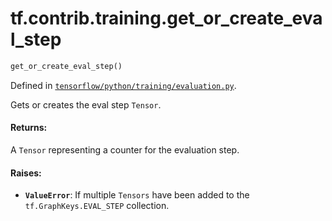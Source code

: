 <div itemscope itemtype="http://developers.google.com/ReferenceObject">
<meta itemprop="name" content="tf.contrib.training.get_or_create_eval_step" />
</div>

# tf.contrib.training.get_or_create_eval_step

``` python
get_or_create_eval_step()
```



Defined in [`tensorflow/python/training/evaluation.py`](https://www.tensorflow.org/code/tensorflow/python/training/evaluation.py).

Gets or creates the eval step `Tensor`.

#### Returns:

  A `Tensor` representing a counter for the evaluation step.


#### Raises:

* <b>`ValueError`</b>: If multiple `Tensors` have been added to the
    `tf.GraphKeys.EVAL_STEP` collection.